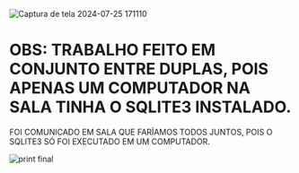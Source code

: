 ![Captura de tela 2024-07-25 171110](https://github.com/user-attachments/assets/7b593559-5e48-4930-853e-dea779052698)

# OBS: TRABALHO FEITO EM CONJUNTO ENTRE DUPLAS, POIS APENAS UM COMPUTADOR NA SALA TINHA O SQLITE3 INSTALADO.
FOI COMUNICADO EM SALA QUE FARÍAMOS TODOS JUNTOS, POIS O SQLITE3 SÓ FOI EXECUTADO EM UM COMPUTADOR.


![print final](https://github.com/user-attachments/assets/ee4d71d7-852f-43c2-afb9-2507cbbc1733)

 <a href="https://github.com/DeniseFer/PMD2-241/tree/main/Avaliacoes/avaliacao-05">
